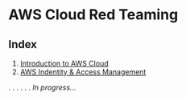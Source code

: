 # AWS Cloud Red Teaming

## Index

1. [Introduction to AWS Cloud](Introduction-to-AWS-Cloud.md)
2. [AWS Indentity & Access Management]()

.
.
.
.
.
.
_In progress..._
